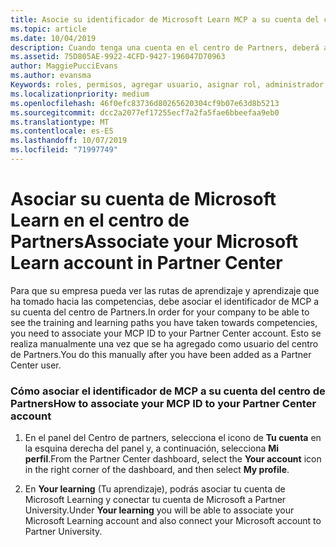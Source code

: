 ```yaml
---
title: Asocie su identificador de Microsoft Learn MCP a su cuenta del centro de Partners | Centro de Partners
ms.topic: article
ms.date: 10/04/2019
description: Cuando tenga una cuenta en el centro de Partners, deberá actualizar el perfil asociando el identificador de MCP.
ms.assetid: 75D805AE-9922-4CFD-9427-196047D70963
author: MaggiePucciEvans
ms.author: evansma
Keywords: roles, permisos, agregar usuario, asignar rol, administrador, agente, identificador de MCP, Microsoft Learn
ms.localizationpriority: medium
ms.openlocfilehash: 46f0efc83736d80265620304cf9b07e63d8b5213
ms.sourcegitcommit: dcc2a2077ef17255ecf7a2fa5fae6bbeefaa9eb0
ms.translationtype: MT
ms.contentlocale: es-ES
ms.lasthandoff: 10/07/2019
ms.locfileid: "71997749"
---
```

# <a name="associate-your-microsoft-learn-account-in-partner-center"></a><span data-ttu-id="e9d04-104">Asociar su cuenta de Microsoft Learn en el centro de Partners</span><span class="sxs-lookup"><span data-stu-id="e9d04-104">Associate your Microsoft Learn account in Partner Center</span></span>

<span data-ttu-id="e9d04-105">Para que su empresa pueda ver las rutas de aprendizaje y aprendizaje que ha tomado hacia las competencias, debe asociar el identificador de MCP a su cuenta del centro de Partners.</span><span class="sxs-lookup"><span data-stu-id="e9d04-105">In order for your company to be able to see the training and learning paths you have taken towards competencies, you need to associate your MCP ID to your Partner Center account.</span></span> <span data-ttu-id="e9d04-106">Esto se realiza manualmente una vez que se ha agregado como usuario del centro de Partners.</span><span class="sxs-lookup"><span data-stu-id="e9d04-106">You do this manually after you have been added as a Partner Center user.</span></span>

### <a name="how-to-associate-your-mcp-id-to-your-partner-center-account"></a><span data-ttu-id="e9d04-107">Cómo asociar el identificador de MCP a su cuenta del centro de Partners</span><span class="sxs-lookup"><span data-stu-id="e9d04-107">How to associate your MCP ID to your Partner Center account</span></span>

1. <span data-ttu-id="e9d04-108">En el panel del Centro de partners, selecciona el icono de **Tu cuenta** en la esquina derecha del panel y, a continuación, selecciona **Mi perfil**.</span><span class="sxs-lookup"><span data-stu-id="e9d04-108">From the Partner Center dashboard, select the **Your account** icon in the right corner of the dashboard, and then select **My profile**.</span></span>

2. <span data-ttu-id="e9d04-109">En **Your learning** (Tu aprendizaje), podrás asociar tu cuenta de Microsoft Learning y conectar tu cuenta de Microsoft a Partner University.</span><span class="sxs-lookup"><span data-stu-id="e9d04-109">Under **Your learning** you will be able to associate your Microsoft Learning account and also connect your Microsoft account to Partner University.</span></span>